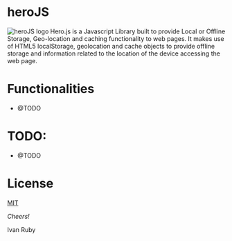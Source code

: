 heroJS
=========
![heroJS logo](https://github.com/ivanruby/herojs/master/assets/logo/hero3A.jpg)
Hero.js is a Javascript Library built to provide Local or Offline Storage, Geo-location and caching functionality to web pages.
It makes use of HTML5 localStorage, geolocation and cache objects to provide offline storage and information related to the location of the device accessing the web page.


Functionalities
===========

- @TODO

TODO:
================

- @TODO


License
=======
[MIT](https://raw.githubusercontent.com/ivanruby/herojs/master/LICENSE)



*Cheers!*

Ivan Ruby